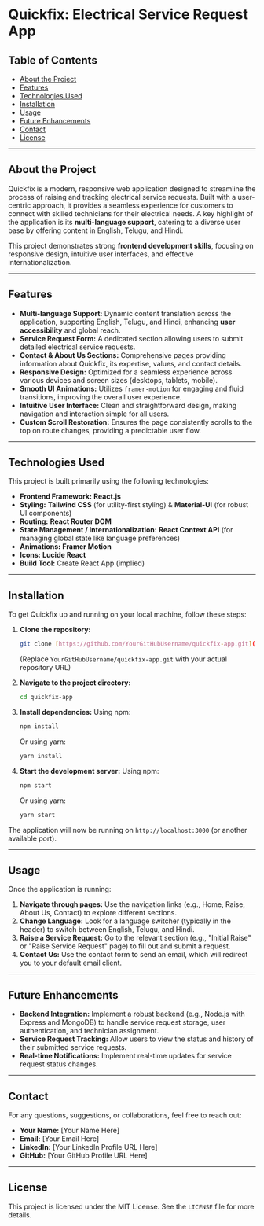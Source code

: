 # Quickfix: Electrical Service Request App

## Table of Contents

* [About the Project](#about-the-project)
* [Features](#features)
* [Technologies Used](#technologies-used)
* [Installation](#installation)
* [Usage](#usage)
* [Future Enhancements](#future-enhancements)
* [Contact](#contact)
* [License](#license)

---

## About the Project

Quickfix is a modern, responsive web application designed to streamline the process of raising and tracking electrical service requests. Built with a user-centric approach, it provides a seamless experience for customers to connect with skilled technicians for their electrical needs. A key highlight of the application is its **multi-language support**, catering to a diverse user base by offering content in English, Telugu, and Hindi.

This project demonstrates strong **frontend development skills**, focusing on responsive design, intuitive user interfaces, and effective internationalization.

---

## Features

* **Multi-language Support:** Dynamic content translation across the application, supporting English, Telugu, and Hindi, enhancing **user accessibility** and global reach.
* **Service Request Form:** A dedicated section allowing users to submit detailed electrical service requests.
* **Contact & About Us Sections:** Comprehensive pages providing information about Quickfix, its expertise, values, and contact details.
* **Responsive Design:** Optimized for a seamless experience across various devices and screen sizes (desktops, tablets, mobile).
* **Smooth UI Animations:** Utilizes `framer-motion` for engaging and fluid transitions, improving the overall user experience.
* **Intuitive User Interface:** Clean and straightforward design, making navigation and interaction simple for all users.
* **Custom Scroll Restoration:** Ensures the page consistently scrolls to the top on route changes, providing a predictable user flow.

---

## Technologies Used

This project is built primarily using the following technologies:

* **Frontend Framework:** **React.js**
* **Styling:** **Tailwind CSS** (for utility-first styling) & **Material-UI** (for robust UI components)
* **Routing:** **React Router DOM**
* **State Management / Internationalization:** **React Context API** (for managing global state like language preferences)
* **Animations:** **Framer Motion**
* **Icons:** **Lucide React**
* **Build Tool:** Create React App (implied)

---

## Installation

To get Quickfix up and running on your local machine, follow these steps:

1.  **Clone the repository:**
    ```bash
    git clone [https://github.com/YourGitHubUsername/quickfix-app.git](https://github.com/YourGitHubUsername/quickfix-app.git)
    ```
    (Replace `YourGitHubUsername/quickfix-app.git` with your actual repository URL)

2.  **Navigate to the project directory:**
    ```bash
    cd quickfix-app
    ```

3.  **Install dependencies:**
    Using npm:
    ```bash
    npm install
    ```
    Or using yarn:
    ```bash
    yarn install
    ```

4.  **Start the development server:**
    Using npm:
    ```bash
    npm start
    ```
    Or using yarn:
    ```bash
    yarn start
    ```

The application will now be running on `http://localhost:3000` (or another available port).

---

## Usage

Once the application is running:

1.  **Navigate through pages:** Use the navigation links (e.g., Home, Raise, About Us, Contact) to explore different sections.
2.  **Change Language:** Look for a language switcher (typically in the header) to switch between English, Telugu, and Hindi.
3.  **Raise a Service Request:** Go to the relevant section (e.g., "Initial Raise" or "Raise Service Request" page) to fill out and submit a request.
4.  **Contact Us:** Use the contact form to send an email, which will redirect you to your default email client.

---

## Future Enhancements

* **Backend Integration:** Implement a robust backend (e.g., Node.js with Express and MongoDB) to handle service request storage, user authentication, and technician assignment.
* **Service Request Tracking:** Allow users to view the status and history of their submitted service requests.
* **Real-time Notifications:** Implement real-time updates for service request status changes.

---

## Contact

For any questions, suggestions, or collaborations, feel free to reach out:

* **Your Name:** [Your Name Here]
* **Email:** [Your Email Here]
* **LinkedIn:** [Your LinkedIn Profile URL Here]
* **GitHub:** [Your GitHub Profile URL Here]

---

## License

This project is licensed under the MIT License. See the `LICENSE` file for more details.